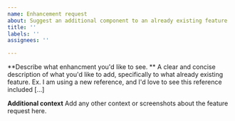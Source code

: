 ```yaml
---
name: Enhancement request
about: Suggest an additional component to an already existing feature
title: ''
labels: ''
assignees: ''

---
```


**Describe what enhancment you'd like to see. **
A clear and concise description of what you'd like to add, specifically to what already existing feature. Ex. I am using a new reference, and I'd love to see this reference included [...]

**Additional context**
Add any other context or screenshots about the feature request here.
